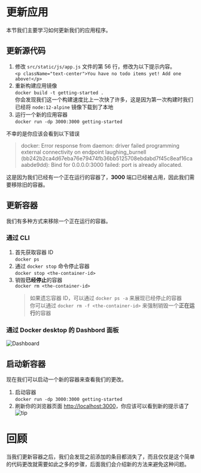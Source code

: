 # 更新应用

本节我们主要学习如何更新我们的应用程序。

## 更新源代码

1. 修改 `src/static/js/app.js` 文件的第 56 行，修改为以下提示内容。  
   `<p className="text-center">You have no todo items yet! Add one above!</p>`
2. 重新构建应用镜像  
   `docker build -t getting-started .`  
   你会发现我们这一个构建速度比上一次快了许多，这是因为第一次构建时我们已经将 `node:12-alpine` 镜像下载到了本地
3. 运行一个新的应用容器  
   `docker run -dp 3000:3000 getting-started`

不幸的是你应该会看到以下错误

> docker: Error response from daemon: driver failed programming external connectivity on endpoint laughing_burnell
> (bb242b2ca4d67eba76e79474fb36bb5125708ebdabd7f45c8eaf16caaabde9dd): Bind for 0.0.0.0:3000 failed: port is already allocated.

这是因为我们已经有一个正在运行的容器了，**3000** 端口已经被占用，因此我们需要移除旧的容器。

## 更新容器

我们有多种方式来移除一个正在运行的容器。

### 通过 CLI

1. 首先获取容器 ID  
   `docker ps`
2. 通过 `docker stop` 命令停止容器  
   `docker stop <the-container-id>`
3. 销毁**已经停止**的容器  
    `docker rm <the-container-id>`
   > 如果遗忘容器 ID，可以通过 `docker ps -a` 来展现已经停止的容器  
   > 你可以通过 `docker rm -f <the-container-id>` 来强制销毁一个**正在运行**的容器

### 通过 Docker desktop 的 Dashbord 面板

![Dashboard](https://docs.docker.com/get-started/images/dashboard-removing-container.png)

## 启动新容器

现在我们可以启动一个新的容器来查看我们的更改。

1. 启动容器  
   `docker run -dp 3000:3000 getting-started`
2. 刷新你的浏览器页面 [http://localhost:3000](http://localhost:3000)，你应该可以看到新的提示语了
   ![tip](https://docs.docker.com/get-started/images/todo-list-updated-empty-text.png)

# 回顾

当我们更新容器之后，我们会发现之前添加的条目都消失了，而且仅仅是这个简单的代码更改就需要如此之多的步骤，后面我们会介绍新的方法来避免这种问题。
